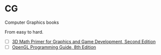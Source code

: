 # CG
Computer Graphics books

From easy to hard.

- [ ] [3D Math Primer for Graphics and Game Development, Second Edition](http://gamemath.com/about-the-book/)
- [ ] [OpenGL Programming Guide, 8th Edition](http://www.opengl-redbook.com/)
